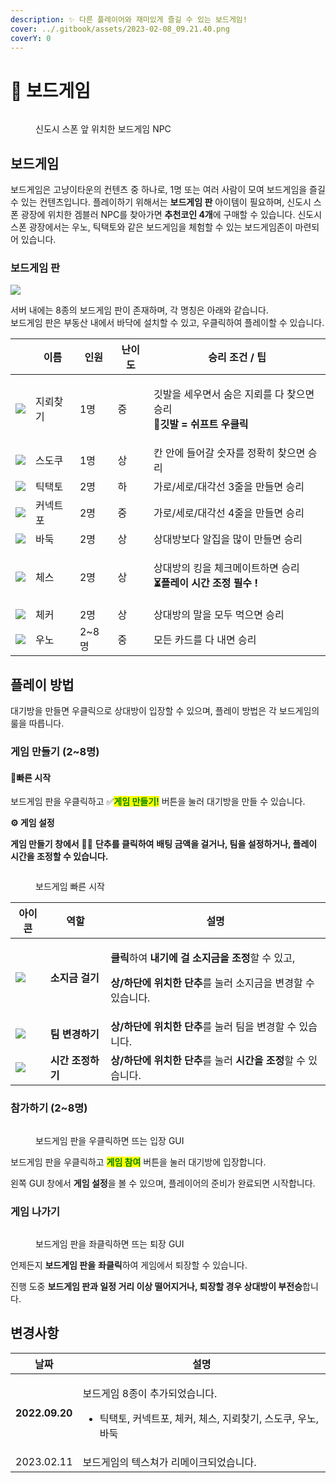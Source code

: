 ```yaml
---
description: ✨ 다른 플레이어와 재미있게 즐길 수 있는 보드게임!
cover: ../.gitbook/assets/2023-02-08_09.21.40.png
coverY: 0
---
```


# 🎲 보드게임

<figure><img src="../.gitbook/assets/2023-02-21_13.32.55 (1).png" alt=""><figcaption><p>신도시 스폰 앞 위치한 보드게임 NPC</p></figcaption></figure>

## 보드게임

보드게임은 고냥이타운의 컨텐츠 중 하나로, 1명 또는 여러 사람이 모여 보드게임을 즐길 수 있는 컨텐츠입니다. 플레이하기 위해서는 **보드게임 판** 아이템이 필요하며, 신도시 스폰 광장에 위치한 겜블러 NPC를 찾아가면 **추천코인 4개**에 구매할 수 있습니다. 신도시 스폰 광장에서는 우노, 틱택토와 같은 보드게임을 체험할 수 있는 보드게임존이 마련되어 있습니다.

### 보드게임 판

![](<../.gitbook/assets/akwlakrdlek\_2 (2).png>)

서버 내에는 8종의 보드게임 판이 존재하며, 각 명칭은 아래와 같습니다. \
보드게임 판은 부동산 내에서 바닥에 설치할 수 있고, 우클릭하여 플레이할 수 있습니다.

|                                           | 이름   | 인원    | 난이도 | 승리 조건 / 팁                                                           |
| ----------------------------------------- | ---- | ----- | --- | ------------------------------------------------------------------- |
| ![](../.gitbook/assets/minesweeper.png)   | 지뢰찾기 | 1명    | 중   | <p>깃발을 세우면서 숨은 지뢰를 다 찾으면 승리<br>🚩<strong>깃발  = 쉬프트 우클릭</strong></p> |
| ![](../.gitbook/assets/sudoku.png)        | 스도쿠  | 1명    | 상   | 칸 안에 들어갈 숫자를 정확히 찾으면 승리                                             |
| ![](../.gitbook/assets/tic\_tac\_toe.png) | 틱택토  | 2명    | 하   | 가로/세로/대각선 3줄을 만들면 승리                                                |
| ![](../.gitbook/assets/connect\_four.png) | 커넥트포 | 2명    | 중   | 가로/세로/대각선 4줄을 만들면 승리                                                |
| ![](../.gitbook/assets/baduk.png)         | 바둑   | 2명    | 상   | 상대방보다 알집을 많이 만들면 승리                                                 |
| ![](<../.gitbook/assets/chess (1).png>)   | 체스   | 2명    | 상   | <p>상대방의 킹을 체크메이트하면 승리<br><strong>⏳플레이 시간 조정 필수 !</strong></p>       |
| ![](../.gitbook/assets/checker.png)       | 체커   | 2명    | 상   | 상대방의 말을 모두 먹으면 승리                                                   |
| ![](../.gitbook/assets/uno.png)           | 우노   | 2\~8명 | 중   | 모든 카드를 다 내면 승리                                                      |

## 플레이 방법

대기방을 만들면 우클릭으로 상대방이 입장할 수 있으며, 플레이 방법은 각 보드게임의 룰을 따릅니다.

### 게임 만들기 (2\~8명)

#### &#x20;🎲빠른 시작

보드게임 판을 우클릭하고 ✅<mark style="color:green;">**게임 만들기!**</mark> 버튼을 눌러 대기방을 만들 수 있습니다.

**⚙️ 게임 설정**&#x20;

&#x20;**게임 만들기 창에서** 🔼🔽 **단추를 클릭하여** **배팅 금액을 걸거나, 팀을 설정하거나, 플레이 시간을 조정할 수 있습니다.**  &#x20;

<figure><img src="../.gitbook/assets/Animation (1) (1) (1).gif" alt=""><figcaption><p>보드게임 빠른 시작</p></figcaption></figure>

| 아이콘                                        | 역할          | 설명                                                                                                                                           |
| ------------------------------------------ | ----------- | -------------------------------------------------------------------------------------------------------------------------------------------- |
| ![](../.gitbook/assets/Gold\_Ingot.webp)   | **소지금 걸기**  | <p><strong>클릭</strong>하여 <strong>내기에 걸</strong> <strong>소지금을 조정</strong>할 수 있고,</p><p><strong>상/하단에 위치한 단추</strong>를 눌러 소지금을 변경할 수 있습니다.</p> |
| ![](../.gitbook/assets/Paper.webp)         | **팀 변경하기**  | **상/하단에 위치한 단추**를 눌러 팀을 변경할 수 있습니다.                                                                                                          |
| ![](<../.gitbook/assets/Leather (2).webp>) | **시간 조정하기** | **상/하단에 위치한 단추**를 눌러 **시간을 조정**할 수 있습니다.                                                                                                     |

### 참가하기 (2\~8명)

<figure><img src="../.gitbook/assets/image (180).png" alt=""><figcaption><p>보드게임 판을 우클릭하면 뜨는 입장 GUI</p></figcaption></figure>

보드게임 판을 우클릭하고 <mark style="color:green;">**게임 참여**</mark> 버튼을 눌러 대기방에 입장합니다.

왼쪽 GUI 창에서 **게임 설정**을 볼 수 있으며, 플레이어의 준비가 완료되면 시작합니다.

### 게임 나가기

<figure><img src="../.gitbook/assets/image (136).png" alt=""><figcaption><p>보드게임 판을 좌클릭하면 뜨는 퇴장 GUI</p></figcaption></figure>

언제든지 **보드게임 판을** **좌클릭**하여 게임에서 퇴장할 수 있습니다.

진행 도중 **보드게임 판과 일정 거리 이상 떨어지거나, 퇴장할 경우 상대방이 부전승**합니다.

## 변경사항

| 날짜             | 설명                                                                             |
| -------------- | ------------------------------------------------------------------------------ |
| **2022.09.20** | <p>보드게임 8종이 추가되었습니다.</p><ul><li>틱택토, 커넥트포, 체커, 체스, 지뢰찾기, 스도쿠, 우노, 바둑</li></ul> |
| 2023.02.11     | 보드게임의 텍스쳐가 리메이크되었습니다.                                                          |
